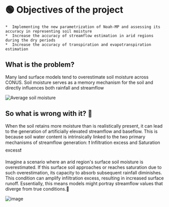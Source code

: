 #  🟢 Objectives of the project

    *  Implementing the new parametrization of Noah-MP and assessing its accuracy in representing soil moisture
    *  Increase the accuracy of streamflow estimation in arid regions during the dry periods
    *  Increase the accuracy of transpiration and evapotranspiration estimation

## What is the problem?
Many land surface models tend to overestimate soil moisture across CONUS. Soil moisture serves as a memory mechanism for the soil and directly influences both rainfall and streamflow


![Average soil moisture](https://github.com/mfarmani95/FOSS_Weekly/assets/83543441/33f93ea3-dadc-4830-8553-eb34a6656c0f)

## So what is wrong with it? 🤔


When the soil retains more moisture than is realistically present, it can lead to the generation of artificially elevated streamflow and baseflow. This is because soil water content is intrinsically linked to the two primary mechanisms of streamflow generation: ❗ Infiltration excess and Saturation excess❗

Imagine a scenario where an arid region's surface soil moisture is overestimated. If this surface soil approaches or reaches saturation due to such overestimation, its capacity to absorb subsequent rainfall diminishes. This condition can amplify infiltration excess, resulting in increased surface runoff. Essentially, this means models might portray streamflow values that diverge from true conditions.🔴


![image](https://github.com/mfarmani95/FOSS_Weekly/assets/83543441/888c7d8f-073b-459c-8f72-152df8ffa309)





